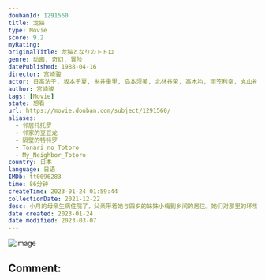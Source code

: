 ```yaml
---
doubanId: 1291560
title: 龙猫
type: Movie
score: 9.2
myRating: 
originalTitle: 龙猫となりのトトロ
genre: 动画, 奇幻, 冒险
datePublished: 1988-04-16
director: 宫崎骏
actor: 日高法子, 坂本千夏, 糸井重里, 岛本须美, 北林谷荣, 高木均, 雨笠利幸, 丸山裕子, 广濑正志, 鹫尾真知子, 铃木玲子, 千叶繁, 龙田直树, 鳕子, 西村朋纮, 石田光子, 神代知衣, 中村大树, 水谷优子, 平松晶子, 大谷育江, 达科塔·范宁, 艾丽·范宁, 秦岚
author: 宫崎骏
tags: [Movie]
state: 想看
url: https://movie.douban.com/subject/1291560/
aliases:
  - 邻居托托罗
  - 邻家的豆豆龙
  - 隔壁的特特罗
  - Tonari_no_Totoro
  - My_Neighbor_Totoro
country: 日本
language: 日语
IMDb: tt0096283
time: 86分钟
createTime: 2023-01-24 01:59:44
collectionDate: 2021-12-22
desc: 小月的母亲生病住院了，父亲带着她与四岁的妹妹小梅到乡间的居住。她们对那里的环境都感到十分新奇，也发现了很多有趣的事情。她们遇到了很多小精灵，她们来到属于她们的环境中，看到了她们世界中很多的奇怪事物，更...
date created: 2023-01-24
date modified: 2023-03-07
---
```


![image](p2540924496.jpg)

Comment:
---
